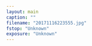 ```yaml
---
layout: main
caption: ""
filename: "20171116223555.jpg"
fstop: "Unknown"
exposure: "Unknown"
---
```

